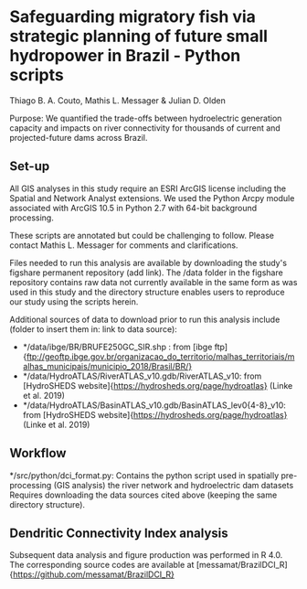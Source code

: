 # Safeguarding migratory fish via strategic planning of future small hydropower in Brazil - Python scripts
Thiago B. A. Couto, Mathis L. Messager & Julian D. Olden

Purpose: We quantified the trade-offs between hydroelectric generation capacity and impacts on river connectivity for thousands of current and
projected-future dams across Brazil.

## Set-up
All GIS analyses in this study require an ESRI ArcGIS license including the Spatial and Network Analyst extensions.
We used the Python Arcpy module associated with ArcGIS 10.5 in Python 2.7 with 64-bit background processing.

These scripts are annotated but could be challenging to follow. Please contact Mathis L. Messager for comments and clarifications. 

Files needed to run this analysis are available by downloading the study's figshare permanent repository (add link).
The /data folder in the figshare repository contains raw data not currently available in the same form as was used in this study and 
the directory structure enables users to reproduce our study using the scripts herein.

Additional sources of data to download prior to run this analysis include (folder to insert them in: link to data source):
- */data/ibge/BR/BRUFE250GC_SIR.shp : from [ibge ftp]{ftp://geoftp.ibge.gov.br/organizacao_do_territorio/malhas_territoriais/malhas_municipais/municipio_2018/Brasil/BR/}  
- */data/HydroATLAS/RiverATLAS_v10.gdb/RiverATLAS_v10: from [HydroSHEDS website]{https://hydrosheds.org/page/hydroatlas} (Linke et al. 2019)  
- */data/HydroATLAS/BasinATLAS_v10.gdb/BasinATLAS_lev0{4-8}_v10: from [HydroSHEDS website]{https://hydrosheds.org/page/hydroatlas} (Linke et al. 2019)  

## Workflow
*/src/python/dci_format.py: 
	Contains the python script used in spatially pre-processing (GIS analysis) the river network and hydroelectric dam datasets
	Requires downloading the data sources cited above (keeping the same directory structure).
  
 ## Dendritic Connectivity Index analysis
 Subsequent data analysis and figure production was performed in R 4.0. The corresponding source codes are available at [messamat/BrazilDCI_R]{https://github.com/messamat/BrazilDCI_R}
